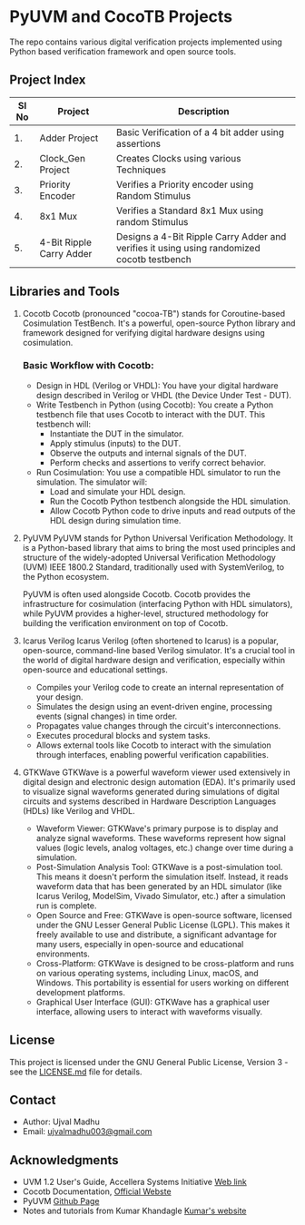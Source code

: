 # PyUVM and CocoTB Projects

The repo contains various digital verification projects implemented using Python based verification framework and open source tools.


## Project Index

| Sl No | Project | Description |
|-------|---------|-------------|
| 1.    | Adder Project | Basic Verification of a 4 bit adder using assertions |
| 2.    | Clock_Gen Project | Creates Clocks using various Techniques |
| 3.    | Priority Encoder  | Verifies a Priority encoder using Random Stimulus |
| 4.    | 8x1 Mux | Verifies a Standard 8x1 Mux using random Stimulus |
| 5.    | 4-Bit Ripple Carry Adder | Designs a 4-Bit Ripple Carry Adder and verifies it using using randomized cocotb testbench |


## Libraries and Tools

1. Cocotb
    Cocotb (pronounced "cocoa-TB") stands for Coroutine-based Cosimulation TestBench. It's a powerful, open-source Python library and framework designed for verifying digital hardware designs using cosimulation.

    ### Basic Workflow with Cocotb:
    - Design in HDL (Verilog or VHDL): You have your digital hardware design described in Verilog or VHDL (the Device Under Test - DUT).
    - Write Testbench in Python (using Cocotb): You create a Python testbench file that uses Cocotb to interact with the DUT. This testbench will:
        - Instantiate the DUT in the simulator.
        - Apply stimulus (inputs) to the DUT.
        - Observe the outputs and internal signals of the DUT.
        - Perform checks and assertions to verify correct behavior.
    - Run Cosimulation: You use a compatible HDL simulator to run the simulation. The simulator will:
        - Load and simulate your HDL design.
        - Run the Cocotb Python testbench alongside the HDL simulation.
        - Allow Cocotb Python code to drive inputs and read outputs of the HDL design during simulation time.


2. PyUVM
    PyUVM stands for Python Universal Verification Methodology. It is a Python-based library that aims to bring the most used principles and structure of the widely-adopted Universal Verification Methodology (UVM) IEEE 1800.2 Standard, traditionally used with SystemVerilog, to the Python ecosystem.

    PyUVM is often used alongside Cocotb. Cocotb provides the infrastructure for cosimulation (interfacing Python with HDL simulators), while PyUVM provides a higher-level, structured methodology for building the verification environment on top of Cocotb.

3. Icarus Verilog
    Icarus Verilog (often shortened to Icarus) is a popular, open-source, command-line based Verilog simulator. It's a crucial tool in the world of digital hardware design and verification, especially within open-source and educational settings.
    - Compiles your Verilog code to create an internal representation of your design.
    - Simulates the design using an event-driven engine, processing events (signal changes) in time order.
    - Propagates value changes through the circuit's interconnections.
    - Executes procedural blocks and system tasks.
    - Allows external tools like Cocotb to interact with the simulation through interfaces, enabling powerful verification capabilities.

4. GTKWave
    GTKWave is a powerful waveform viewer used extensively in digital design and electronic design automation (EDA). It's primarily used to visualize signal waveforms generated during simulations of digital circuits and systems described in Hardware Description Languages (HDLs) like Verilog and VHDL.

    - Waveform Viewer: GTKWave's primary purpose is to display and analyze signal waveforms. These waveforms represent how signal values (logic levels, analog voltages, etc.) change over time during a simulation.
    - Post-Simulation Analysis Tool: GTKWave is a post-simulation tool. This means it doesn't perform the simulation itself. Instead, it reads waveform data that has been generated by an HDL simulator (like Icarus Verilog, ModelSim, Vivado Simulator, etc.) after a simulation run is complete.
    - Open Source and Free: GTKWave is open-source software, licensed under the GNU Lesser General Public License (LGPL). This makes it freely available to use and distribute, a significant advantage for many users, especially in open-source and educational environments.
    - Cross-Platform: GTKWave is designed to be cross-platform and runs on various operating systems, including Linux, macOS, and Windows. This portability is essential for users working on different development platforms.
    - Graphical User Interface (GUI): GTKWave has a graphical user interface, allowing users to interact with waveforms visually.

## License

This project is licensed under the GNU General Public License, Version 3 - see the [LICENSE.md](LICENSE.md) file for details.

## Contact

- Author: Ujval Madhu
- Email: ujvalmadhu003@gmail.com

## Acknowledgments

- UVM 1.2 User's Guide, Accellera Systems Initiative [Web link](https://www.accellera.org/downloads/standards/uvm)
- Cocotb Documentation, [Official Webste](https://www.cocotb.org/)
- PyUVM [Github Page](https://github.com/pyuvm/pyuvm)
- Notes and tutorials from Kumar Khandagle [Kumar's website](https://namaste-fpga.com/#/)